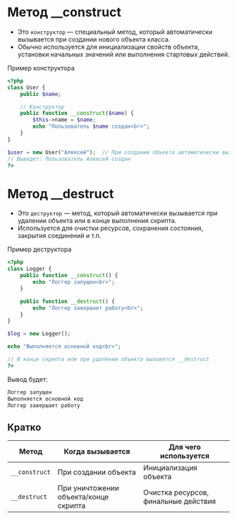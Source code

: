 # Метод __construct
- Это `конструктор` — специальный метод, который автоматически вызывается при создании нового объекта класса.
- Обычно используется для инициализации свойств объекта, установки начальных значений или выполнения стартовых действий.

Пример конструктора
```php
<?php
class User {
    public $name;

    // Конструктор
    public function __construct($name) {
        $this->name = $name;
        echo "Пользователь $name создан<br>";
    }
}

$user = new User("Алексей");  // При создании объекта автоматически вызовется __construct
// Выведет: Пользователь Алексей создан
?>
```

# Метод __destruct
- Это `деструктор` — метод, который автоматически вызывается при удалении объекта или в конце выполнения скрипта.
- Используется для очистки ресурсов, сохранения состояния, закрытия соединений и т.п.

Пример деструктора
```php
<?php
class Logger {
    public function __construct() {
        echo "Логгер запущен<br>";
    }

    public function __destruct() {
        echo "Логгер завершает работу<br>";
    }
}

$log = new Logger();

echo "Выполняется основной код<br>";

// В конце скрипта или при удалении объекта вызовется __destruct
?>
```

Вывод будет:
```php
Логгер запущен
Выполняется основной код
Логгер завершает работу
```

## Кратко
| Метод         | Когда вызывается                      | Для чего используется                |
| ------------- | ------------------------------------- | ------------------------------------ |
| `__construct` | При создании объекта                  | Инициализация объекта                |
| `__destruct`  | При уничтожении объекта/конце скрипта | Очистка ресурсов, финальные действия |
